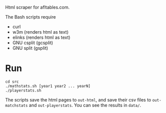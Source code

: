 Html scraper for afltables.com.

The Bash scripts require
* curl
* w3m (renders html as text)
* elinks (renders html as text)
* GNU csplit (gcsplit)
* GNU split (gsplit)

# Run

    cd src
    ./mathstats.sh [year1 year2 ... yearN]
    ./playerstats.sh

The scripts save the html pages to `out-html`, and save their csv files to
`out-matchstats` and `out-playerstats`.  You can see the results in `data/`.
